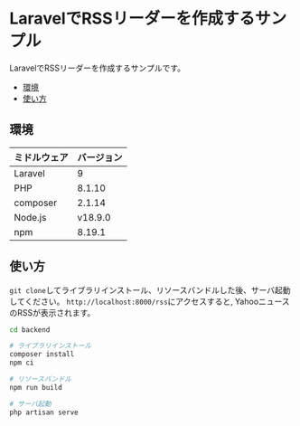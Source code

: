 LaravelでRSSリーダーを作成するサンプル
====================

LaravelでRSSリーダーを作成するサンプルです。


<!-- @import "[TOC]" {cmd="toc" depthFrom=1 depthTo=6 orderedList=false} -->

<!-- code_chunk_output -->

- [環境](#環境)
- [使い方](#使い方)

<!-- /code_chunk_output -->


## 環境

| ミドルウェア | バージョン |
| ------------ | ---------- |
| Laravel      | 9          |
| PHP          | 8.1.10     |
| composer     | 2.1.14     |
| Node.js      | v18.9.0    |
| npm          | 8.19.1     |


## 使い方

`git clone`してライブラリインストール、リソースバンドルした後、サーバ起動してください。
`http://localhost:8000/rss`にアクセスすると, YahooニュースのRSSが表示されます。


```bash
cd backend

# ライブラリインストール
composer install
npm ci

# リソースバンドル
npm run build

# サーバ起動
php artisan serve
```